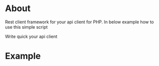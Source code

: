 # About
Rest client framework for your api client for PHP. In below example how to use this simple script


Write quick your api client
# Example
